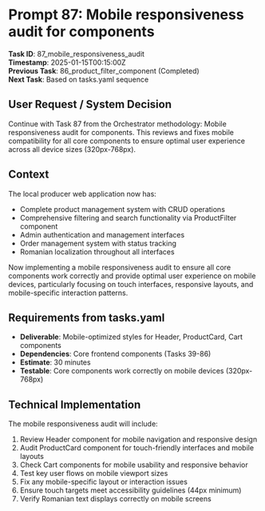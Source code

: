 # Prompt 87: Mobile responsiveness audit for components

**Task ID**: 87_mobile_responsiveness_audit  
**Timestamp**: 2025-01-15T00:15:00Z  
**Previous Task**: 86_product_filter_component (Completed)  
**Next Task**: Based on tasks.yaml sequence

## User Request / System Decision

Continue with Task 87 from the Orchestrator methodology: Mobile responsiveness audit for components. This reviews and fixes mobile compatibility for all core components to ensure optimal user experience across all device sizes (320px-768px).

## Context

The local producer web application now has:
- Complete product management system with CRUD operations
- Comprehensive filtering and search functionality via ProductFilter component
- Admin authentication and management interfaces
- Order management system with status tracking
- Romanian localization throughout all interfaces

Now implementing a mobile responsiveness audit to ensure all core components work correctly and provide optimal user experience on mobile devices, particularly focusing on touch interfaces, responsive layouts, and mobile-specific interaction patterns.

## Requirements from tasks.yaml

- **Deliverable**: Mobile-optimized styles for Header, ProductCard, Cart components
- **Dependencies**: Core frontend components (Tasks 39-86)
- **Estimate**: 30 minutes
- **Testable**: Core components work correctly on mobile devices (320px-768px)

## Technical Implementation

The mobile responsiveness audit will include:
1. Review Header component for mobile navigation and responsive design
2. Audit ProductCard component for touch-friendly interfaces and mobile layouts
3. Check Cart components for mobile usability and responsive behavior
4. Test key user flows on mobile viewport sizes
5. Fix any mobile-specific layout or interaction issues
6. Ensure touch targets meet accessibility guidelines (44px minimum)
7. Verify Romanian text displays correctly on mobile screens